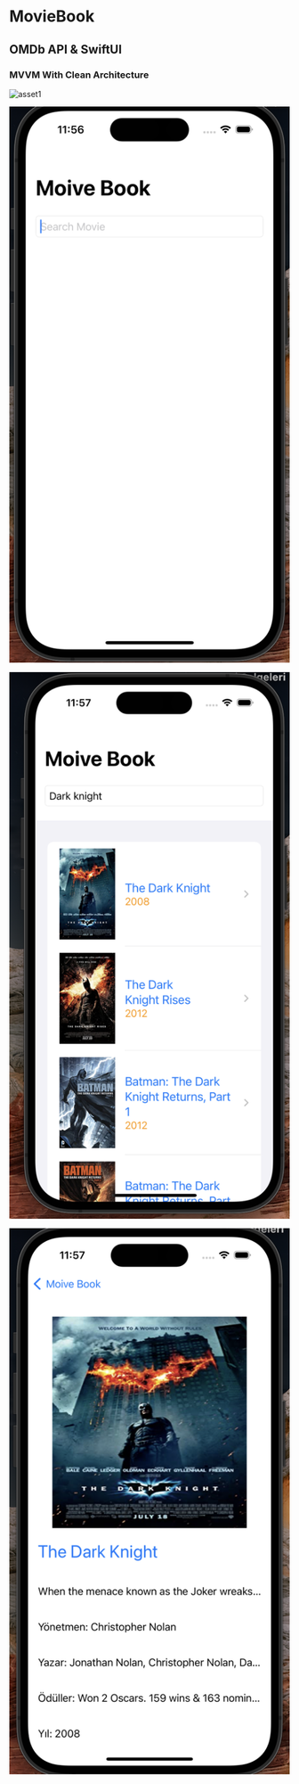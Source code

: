 # MovieBook

## OMDb API & SwiftUI
### MVVM With Clean Architecture


<img src="[https://github.com/Xreath/MovieBook/blob/master/Assets/Asset1.png?raw=true]" alt="asset1" width="150"/>


![alt text](https://github.com/Xreath/MovieBook/blob/master/Assets/Asset1.png?raw=true)

![alt text](https://github.com/Xreath/MovieBook/blob/master/Assets/Asset2.png?raw=true)

![alt text](https://github.com/Xreath/MovieBook/blob/master/Assets/Asset3.png?raw=true)
